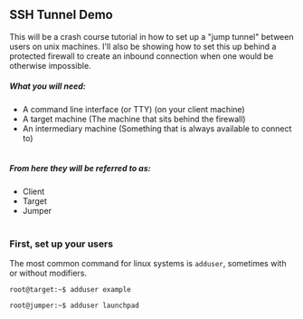 ## SSH Tunnel Demo
This will be a crash course tutorial in how to set up a "jump tunnel" between users on unix machines.
I'll also be showing how to set this up behind a protected firewall to create an inbound connection when one would be
otherwise impossible.


##### What you will need:
- A command line interface (or TTY) (on your client machine)
- A target machine (The machine that sits behind the firewall)
- An intermediary machine (Something that is always available to connect to)
<br><br>

##### From here they will be referred to as:
- Client
- Target
- Jumper
<br><br>

### First, set up your users
The most common command for linux systems is `adduser`, sometimes with or without modifiers.

```
root@target:~$ adduser example
```
```
root@jumper:~$ adduser launchpad

```
